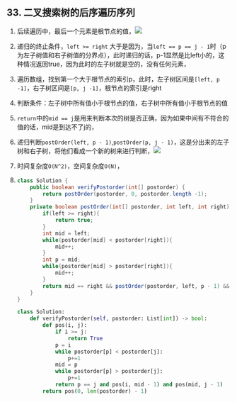 ## 33. 二叉搜索树的后序遍历序列

1. 后续遍历中，最后一个元素是根节点的值，![](https://pic.leetcode-cn.com/4a2780853b72a0553194773ff65c8c81ddcc4ee5d818cb3528d5f8dd5fa3b6d8-Picture1.png)

2. 递归的终止条件，`left >= right` 大于是因为，当`left == p == j - 1`时（p为左子树值和右子树值的分界点），此时递归的话，p-1显然是比left小的，这种情况返回true，因为此时的左子树就是空的，没有任何元素，

3. 遍历数组，找到第一个大于根节点的索引p，此时，左子树区间是`[left, p -1]`，右子树区间是`[p, j -1]`，根节点的索引是right

4. 判断条件：左子树中所有值小于根节点的值，右子树中所有值小于根节点的值

5. `return`中的`mid == j`是用来判断本次的树是否正确，因为如果中间有不符合的值的话，mid是到达不了j的，

6. 递归判断`postOrder(left, p - 1)`,`postOrder(p, j - 1)`，这是分出来的左子树和右子树，将他们看成一个新的树来进行判断，![](https://pic.leetcode-cn.com/e8f9f419e91b180c7c299897358d884a274a1500ba07489785c6f8382413c49f-Picture9.png)

7. 时间复杂度`O(N^2)`，空间复杂度`O(N)`，

8. ```java
   class Solution {
       public boolean verifyPostorder(int[] postorder) {
           return postOrder(postorder, 0, postorder.length -1);
       }
       private boolean postOrder(int[] postorder, int left, int right){
           if(left >= right){
               return true;
           }
           int mid = left;
           while(postorder[mid] < postorder[right]){
               mid++;
           }
           int p = mid;
           while(postorder[mid] > postorder[right]){
               mid++;
           }
           return mid == right && postOrder(postorder, left, p - 1) && postOrder(postorder, p, right-1);
       }
   }
   ```

   ```python
   class Solution:
       def verifyPostorder(self, postorder: List[int]) -> bool:
           def pos(i, j):
               if i >= j:
                   return True
               p = i
               while postorder[p] < postorder[j]:
                   p+=1
               mid = p
               while postorder[p] > postorder[j]:
                   p+=1
               return p == j and pos(i, mid - 1) and pos(mid, j - 1)
           return pos(0, len(postorder) - 1)
   ```

   